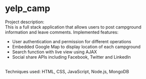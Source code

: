 # yelp_camp
Project description:
<br/> This is a full stack application that allows users to post campground information and leave comments. Implemented features: <br />
  * User authentication and permission for different operations
  * Embedded Google Map to display location of each campground
  * Search function with live view using AJAX
  * Social share APIs including Facebook, Twitter and LinkedIn 
  
<br />Techniques used: HTML, CSS, JavaScript, Node.js, MongoDB
